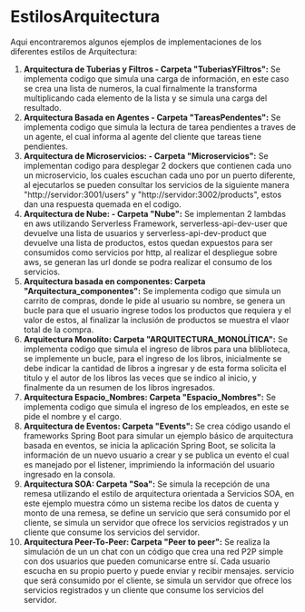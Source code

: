 # EstilosArquitectura

Aqui encontraremos algunos ejemplos de implementaciones de los diferentes estilos de Arquitectura:
1. **Arquitectura de Tuberias y Filtros - Carpeta "TuberiasYFiltros":** Se implementa codigo que simula una carga de información, en este caso se crea una lista de numeros, la cual firnalmente la transforma multiplicando cada elemento de la lista y se simula una carga del resultado.
2. **Arquitectura Basada en Agentes - Carpeta "TareasPendentes":** Se implementa codigo que simula la lectura de tarea pendientes a traves de un agente, el cual informa al agente del cliente que tareas tiene pendientes.
3. **Arquitectura de Microservicios: - Carpeta "Microservicios":** Se implementan codigo para desplegar 2 dockers que contienen cada uno un microservicio, los cuales escuchan cada uno por un puerto diferente, al ejecutarlos se pueden consultar los servicios de la siguiente manera "http://servidor:3001/users" y "http://servidor:3002/products", estos dan una respuesta quemada en el codigo.
4. **Arquitectura de Nube: - Carpeta "Nube":** Se implementan 2 lambdas en aws utilizando Serverless Framework, serverless-api-dev-user que devuelve una lista de usuarios y serverless-api-dev-product que devuelve una lista de productos, estos quedan expuestos para ser consumidos como servicios por http, al realizar el despliegue sobre aws, se generan las url donde se podra realizar el consumo de los servicios.
5. **Arquitectura basada en componentes: Carpeta "Arquitectura_componentes":** Se implementa codigo que simula un carrito de compras, donde le pide al usuario su nombre, se genera un bucle para que el usuario ingrese todos los productos que requiera y el valor de estos, al finalizar la inclusión de productos se muestra el vlaor total de la compra.
6. **Arquitectura Monolíto: Carpeta "ARQUITECTURA_MONOLÍTICA":** Se implementa codigo que simula el ingreso de libros para una bliblioteca, se implemente un bucle, para el ingreso de los libros, inicialmente se debe indicar la cantidad de libros a ingresar y de esta forma solicita el titulo y el autor de los libros las veces que se indico al inicio, y finalmente da un resumen de los libros ingresados.
7. **Arquitectura Espacio_Nombres: Carpeta "Espacio_Nombres":** Se implementa codigo que simula el ingreso de los empleados, en este se pide el nombre y el cargo.
8. **Arquitectura de Eventos: Carpeta "Events":** Se crea código usando el frameworks Spring Boot para simular un ejemplo básico de arquitectura basada en eventos, se inicia la aplicación Spring Boot, se solicita la información de un nuevo usuario a crear y se publica un evento el cual es manejado por el listener, imprimiendo la información del usuario ingresado en la consola. 
9. **Arquitectura SOA: Carpeta "Soa":** Se simula la recepción de una remesa utilizando el estilo de arquitectura orientada a Servicios SOA, en este ejemplo muestra cómo un sistema recibe los datos de cuenta y monto de una remesa, se define un servicio que será consumido por el cliente, se simula un servidor que ofrece los servicios registrados y un cliente que consume los servicios del servidor.
10. **Arquitectura Peer-To-Peer: Carpeta "Peer to peer":**  Se realiza la simulación de un un chat con un código que crea una red P2P simple con dos usuarios que pueden comunicarse entre sí. Cada usuario escucha en su propio puerto y puede enviar y recibir mensajes. servicio que será consumido por el cliente, se simula un servidor que ofrece los servicios registrados y un cliente que consume los servicios del servidor.